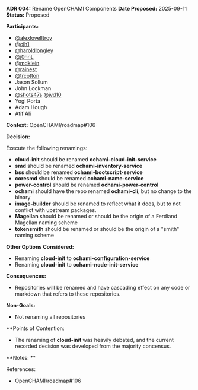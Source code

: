 **ADR 004:** Rename OpenCHAMI Components 
**Date Proposed:** 2025-09-11
**Status:** Proposed

**Participants:**

- [@alexlovelltroy](https://github.com/alexlovelltroy)  
- [@cjh1](https://github.com/cjh1)  
- [@haroldlongley](https://github.com/haroldlongley)  
- [@j0hnL](https://github.com/j0hnL)  
- [@mdklein](https://github.com/mdklein)  
- [@rainest](https://github.com/rainest)  
- [@trcotton](https://github.com/trcotton)  
- Jason Sollum
- John Lockman
- [@shots47s](https://github.com/shot47s)
  @[jvd10](https://github.com/jvd10)
- Yogi Porta
- Adam Hough
- Atif Ali

**Context:** 
OpenCHAMI/roadmap#106

**Decision:**

Execute the following renamings:

- **cloud-init** should be renamed **ochami-cloud-init-service**
- **smd** should be renamed **ochami-inventory-service**
- **bss** should be renamed **ochami-bootscript-service**
- **coresmd** should be renamed **ochami-name-service**
- **power-control** should be renamed **ochami-power-control**
- **ochami** should have the repo renamed **ochami-cli**, but no change to the binary
- **image-builder** should be renamed to reflect what it does, but to not conflict with upstream packages.
- **Magellan** should be renamed or should be the origin of a Ferdiand Magellan naming scheme
- **tokensmith** should be renamed or should be the origin of a "smith" naming scheme

**Other Options Considered:**

- Renaming **cloud-init** to **ochami-configuration-service**
- Renaming **cloud-init** to **ochami-node-init-service**
  

**Consequences:**

- Repositories will be renamed and have cascading effect on any code or markdown that refers to these repositories.

**Non-Goals:**

- Not renaming all repositories

**Points of Contention:

- The renaming of **cloud-init** was heavily debated, and the current recorded decision was developed from the majority concensus.

**Notes: **

References:

- OpenCHAMI/roadmap#106
